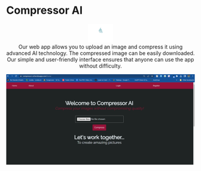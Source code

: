 # Compressor AI
<p align="center">
  <a href="https://compressor-ai.herokuapp.com/"><img src="https://github.com/keroti/Compressor-AI-alx-project/blob/master/static/Images/logo2.png?raw=true" height="50px" width="auto"></img></a>
<br />Our web app allows you to upload an image and compress it using advanced AI technology. The compressed image can be easily downloaded. Our simple and user-friendly interface ensures that anyone can use the app without difficulty.
</p>
<p align="center">
<img src = "https://github.com/keroti/Landing_page/blob/main/Images/Screenshot%202023-04-06%20223823.png?raw=true"></img>
</p>


